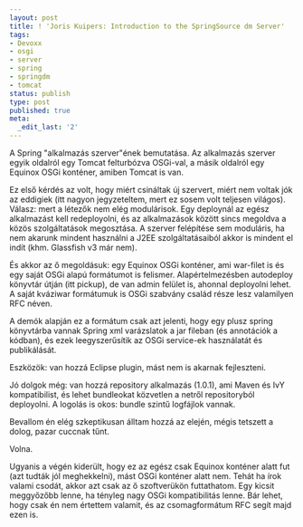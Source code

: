 ```yaml
---
layout: post
title: ! 'Joris Kuipers: Introduction to the SpringSource dm Server'
tags:
- Devoxx
- osgi
- server
- spring
- springdm
- tomcat
status: publish
type: post
published: true
meta:
  _edit_last: '2'
---
```

A Spring "alkalmazás szerver"ének bemutatása. Az alkalmazás szerver egyik
oldalról egy Tomcat felturbózva OSGi-val, a másik oldalról egy Equinox OSGi
konténer, amiben Tomcat is van.

  
Ez első kérdés az volt, hogy miért csináltak új szervert, miért nem voltak jók
az eddigiek (itt nagyon jegyzeteltem, mert ez sosem volt teljesen világos).
Válasz: mert a létezők nem elég modulárisok. Egy deploynál az egész
alkalmazást kell redeployolni, és az alkalmazások között sincs megoldva a
közös szolgáltatások megosztása. A szerver felépítése sem moduláris, ha nem
akarunk mindent használni a J2EE szolgáltatásaiból akkor is mindent el indít
(khm. Glassfish v3 már nem).

  
És akkor az ő megoldásuk: egy Equinox OSGi konténer, ami war-filet is és egy
saját OSGi alapú formátumot is felismer. Alapértelmezésben autodeploy könyvtár
útján (itt pickup), de van admin felület is, ahonnal deployolni lehet. A saját
kváziwar formátumuk is OSGi szabvány család része lesz valamilyen RFC néven.

  
A demók alapján ez a formátum csak azt jelenti, hogy egy plusz spring
könyvtárba vannak Spring xml varázslatok a jar fileban (és annotációk a
kódban), és ezek leegyszerűsítik az OSGi service-ek használatát és
publikálását.

  
Eszközök: van hozzá Eclipse plugin, mást nem is akarnak fejleszteni.

  
Jó dolgok még: van hozzá repository alkalmazás (1.0.1), ami Maven és IvY
kompatibilist, és lehet bundleokat közvetlen a netről repositoryból
deployolni. A logolás is okos: bundle szintű logfájlok vannak.

  
Bevallom én elég szkeptikusan álltam hozzá az elején, mégis tetszett a dolog,
pazar cuccnak tűnt.

Volna.

Ugyanis a végén kiderült, hogy ez az egész csak Equinox konténer alatt fut
(azt tudták jól meghekkelni), mást OSGi konténer alatt nem. Tehát ha írok
valami csodát, akkor azt csak az ő szoftverükön futtathatom. Egy kicsit
meggyőzőbb lenne, ha tényleg nagy OSGi kompatibilitás lenne. Bár lehet, hogy
csak én nem értettem valamit, és az csomagformátum RFC segít majd ezen is.

